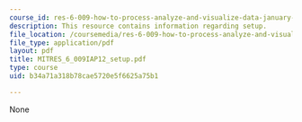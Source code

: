 ```yaml
---
course_id: res-6-009-how-to-process-analyze-and-visualize-data-january-iap-2012
description: This resource contains information regarding setup.
file_location: /coursemedia/res-6-009-how-to-process-analyze-and-visualize-data-january-iap-2012/b34a71a318b78cae5720e5f6625a75b1_MITRES_6_009IAP12_setup.pdf
file_type: application/pdf
layout: pdf
title: MITRES_6_009IAP12_setup.pdf
type: course
uid: b34a71a318b78cae5720e5f6625a75b1

---
```

None